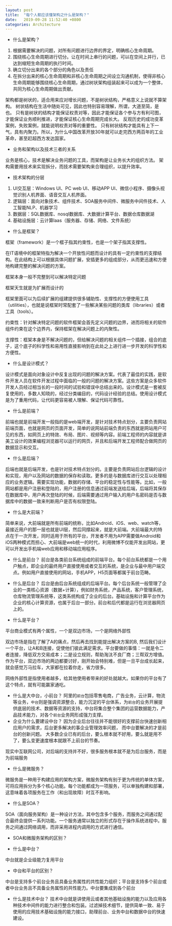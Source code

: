 ```yaml
---
layout: post
title:  "每个人都应该懂架构之什么是架构？"
date:   2019-09-28 11:52:40 +0800
categories: Architecture
---
```


* 什么是架构？

1. 根据需要解决的问题，对所有问题进行边界的界定，明确核心生命周期。
2. 围绕核心生命周期进行切分。让在时间上串行的问题，可以在空间上并行，已达到缩短生命周期的执行时间。
3. 确立切分出来的各个部分的角色以及责任
4. 在拆分出来的核心生命周期和非核心生命周期之间设立沟通机制，使得非核心生命周期能够围绕核心生命周期，通过树状架构组装起来可以成为一个整体，
   共同为核心生命周期做出贡献。

架构都是树状的，适合用来应对增长问题，不是树状结构，严格意义上说就不算架构。
树状结构在生活中随处可见，因此也特别容易理解，所谓，大道至简，是也。
只有是树状的结构才能保证权责对等，因此才能保证各个参与方有利可图，才能保证业务顺利推进，才能保证核心生命周期完成长大。
反观历史的成功变革案例，失败案例，就能说明权责对等的重要性。
只有树状结构才能具有上下一气，具有内聚力。所以，为什么中国改革开放30年就可以走完西方两百年的工业革命，甚至赶超西方发达国家。

* 业务和架构以及技术三者的关系

业务是核心，技术是解决业务问题的工具，而架构是让业务长大的组织方法。
架构需要用技术来实现拆分，而技术需要架构来合理组织，以提升效率。

* 技术架构的分层

1. UI交互层：Windows UI、PC web UI、移动APP UI、微信小程序、摄像头视觉识别人机界面、语音交互人机界面。
2. 逻辑层：面向对象技术、组件技术、SOA服务中间件、微服务中间件技术、人工智能NLP、机器学习
3. 数据层：SQL数据库、nosql数据库、大数据计算平台、数据仓库数据湖
4. 基础设施层：云计算laas（服务器、存储、网络、文件系统）

* 什么是框架？

框架（framework）是一个框子指其约束性，也是一个架子指其支撑性。

在IT语境中的框架特指为解决一个开放性问题而设计的具有一定约束性的支撑结构。在此结构上可以根据具体问题扩展，安插更多的组成部分，从而更迅速和方便地构建完整的解决问题的方案。

框架本身一般不完整到可以解决特定问题

框架天生就是为扩展而设计的

框架里面可以为后续扩展的组建提供很多辅助性、支撑性的方便使用工具（utilities），也就是说框架时常配套了一些解决某些问题的类库（libraries）或者工具（tools）。

约束性：针对解决特定问题的软件框架会首先定义问题的边界，进而将相关的软件组件约束在这个边界内，保持框架在解决问题上的内聚性。

支撑性：框架本身是不解决问题的，但给解决问题的相关组件一个插接，组合的底子，这个底子的科学性和易用性直接影响到在此处之上进行进一步开发的科学性和方便性。

* 什么是设计模式？

设计模式是面向对象设计中反复出现的问题的解决方案。代表了最佳的实践，是软件开发人员在软件开发过程中面临的一般的问题的解决方案。这些方案是众多软件开发人员经过相当长的一段时间的试验和错误中总结出来的。设计模式是一套被反复使用的，多数人知晓的，经过分类编目的，代码设计经验的总结。使用设计模式是为了重用代码，让代码更容易被人理解、保证代码可靠性。

* 什么是前端？

前端也就是前端开发一般指的是web端开发，是针对技术特点划分，主要负责网站前端页面，也就是网页的页面开发，简单的说网站前端负责的东西就是网站用户可见的东西，如网页上的特效、布局、图片、视频等内容。前端工程师的内容就是讲美工设计的效果编程浏览器可以运行的网页，并且和后端开发工程师配合做网页的数据显示和交互。

* 什么是后端？

后端也就是后端开发，也是针对技术特点划分的。主要是负责网站后台逻辑的设计和实现，用户以及网站的数据的保存和读取。更多的是与数据库进行交互以处理相应的业务逻辑。需要实现功能，数据的存储、平台的稳定性与性能等。比如，一般网站都是用户注册和登陆的，用户注册的信息通过前端发送给后端，后端将其保存在数据库中，用户再次登陆的时候，后端需要通过用户输入的用户名密码是否与数据库中的数据一致来判断用户是否有权限登陆。

* 什么是大前端？

简单来说，大前端就是所有前端的统称，比如Android、iOS、web、watch等，最接近用户的那一层也就是UI层，然后同撑起来，就是大前端。大前端最大的特点在于一次开发，同时适用于所有的平台，开发者不用为APP需要做Android和iOS两种模式而担心、大前端是web统一的时代，利用微博不仅能开发出网站，更可以开发出手机端web应用和移动端应用程序。

* 什么是前台？
  前台是各类前台系统组成的前端平台。每个前台系统都是一个用户触点，即企业的最终用户直接使用或者交互的系统，是企业与最中用户端交点。例如用户直接使用的网站，手机APP，H5页面等都属于前台范畴。
* 什么是后台？
后台是由后台系统组成的后端平台。每个后台系统一般管理了企业的一类核心资源（数据+计算），例如财务系统，产品系统，客户管理系统，仓库物流管理系统等，这类系统构成了企业的后台。基础设施和计算平台作为企业的核心计算资源，也属于后台一部分。前台和后代都是运行在浏览器网页上的。

* 什么是平台？

平台商业模式有两个属性，一个是双边市场，一个是网络外部性

双边市场是指在了解了A的痛点，然后再去找到能提出解决方案的B, 然后我们设计一个平台，让A和B连接，促使他们彼此满足需求。平台要做的事情：一就是令二者连接，降低双方交易成本；二是设立规则，帮助淘汰不良厂商；三帮双方增值。作为平台，双边市场的两边都要讨好，刚开始会特别难，但是一旦平台成长起来，就会感觉万马拉车，大家都在拉着你走，省力很多。

网络外部性是指使用者越多，给其他使用者带来的好处就越大。如果你的平台有了这个特点，就有可能赢家通吃。

* 什么是大中台，小前台？
阿里的`前台`包括零售电商，广告业务，云计算，物流等业务，`中台`则是强调资源整合，能力沉淀的平台体系，为`前台`的业务开展提供底层的技术、数据等资源的支持，中台将集合整个集团的运营数据能力，产品技术能力，对各个`前台`业务网形成强力支撑。
* 企业为什么要建设中台？
因为企业后台往往并不能很好的支撑前台快速创新相应用户的需求，后台更多解决的事企业管理效率问题，
而中台要解决的才是前台的创新问题。
大多数企业已有的后台，要么根本就不好用，要么就是用不了，要么变更速度根本就跟不上前台的节奏。

现实中互联网公司，对后端的支持并不好，很多服务根本就不是为后台服务，而是为前端服务
* 什么是微服务？

微服务是一种用于构建应用的架构方案，微服务架构有别于更为传统的单体方案，可将应用拆分为多个核心功能。每个功能都成为一项服务，可以单独构建和部署，这意味着各项服务在工作（和出现故障）时互不影响。


* 什么是SOA？

SOA（面向服务架构）是一种设计方法，其中包含多个服务，而服务之间通过配合最终会提供一系列功能。一个服务通常以独立的形式存在于操作系统进程中。服务之间通过网络调用，而非采用进程内调用的方式进行通信。

* SOA和微服务架构的区别？



- 什么是中台？

中台就是企业级能力复用平台

* 中台和平台的区别？

中台是支持多个前台业务且具备业务属性的共性能力组织；平台是支持多个前台或者中台业务且不具备业务属性的共性能力。中台要集成到各个前台

- 什么是技术中台？
  技术中台就是讲使用云或者其他基础设施的能力以及应用各种技术中间件的能力进行整合和包装。过滤掉技术细节，提供简单一致、易于使用的应用技术基础设施的能力接口，助理前台、业务中台和数据中台的快速建设。